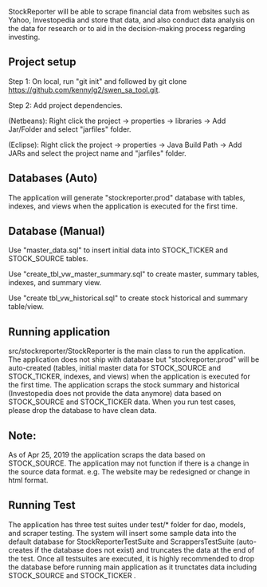 StockReporter will be able to scrape financial data from websites such as Yahoo, Investopedia and store that data, and also conduct data analysis on the data for research or to aid in the decision-making process regarding investing.

Project setup
-------------
Step 1: On local, run "git init" and followed by git clone https://github.com/kennylg2/swen_sa_tool.git.

Step 2: Add project dependencies. 

  (Netbeans): Right click the project -> properties -> libraries -> Add Jar/Folder and select "jarfiles" folder. 

  (Eclipse): Right click the project -> properties -> Java Build Path -> Add JARs and select the project name and "jarfiles"                folder.

Databases (Auto)
----------------
The application will generate "stockreporter.prod" database with tables, indexes, and views when the application is executed for the first time.

Database (Manual)
-----------------
Use "master_data.sql" to insert initial data into STOCK_TICKER and STOCK_SOURCE tables.

Use "create_tbl_vw_master_summary.sql" to create master, summary tables, indexes, and summary view.

Use "create tbl_vw_historical.sql" to create stock historical and summary table/view.

Running application
-------------------
src/stockreporter/StockReporter is the main class to run the application. The application does not ship with database but "stockreporter.prod" will be auto-created (tables, initial master data for STOCK_SOURCE and STOCK_TICKER, indexes, and views) when the application is executed for the first time. The application scraps the stock summary and historical (Investopedia does not provide the data anymore) data based on STOCK_SOURCE and STOCK_TICKER data. When you run test cases, please drop the database to have clean data.

Note:
----
As of Apr 25, 2019 the application scraps the data based on STOCK_SOURCE. The application may not function if there is a change in the source data format. e.g. The website may be redesigned or change in html format.

Running Test
------------
The application has three test suites under test/* folder for dao, models, and scraper testing. The system will insert some sample data into the default database for StockReporterTestSuite and ScrappersTestSuite (auto-creates if the database does not exist) and truncates the data at the end of the test. Once all testsuites are executed, it is highly recommended to drop the database before running main application as it trunctates data including STOCK_SOURCE and STOCK_TICKER .
